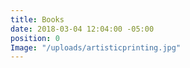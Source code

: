 ```yaml
---
title: Books
date: 2018-03-04 12:04:00 -05:00
position: 0
Image: "/uploads/artisticprinting.jpg"
---
```


